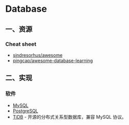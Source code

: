 # Database

## 一、资源

### Cheat sheet

- [sindresorhus/awesome](https://github.com/sindresorhus/awesome?tab=readme-ov-file#databases)
- [pingcap/awesome-database-learning](https://github.com/pingcap/awesome-database-learning)

## 二、实现

### 软件

- [MySQL](https://dev.mysql.com/doc/refman/5.7/en/)
- [PostgreSQL](https://www.postgresql.org/docs/current/index.html)
- [TiDB](https://docs.pingcap.com/tidb/stable) - 开源的分布式关系型数据库，兼容 MySQL 协议。

